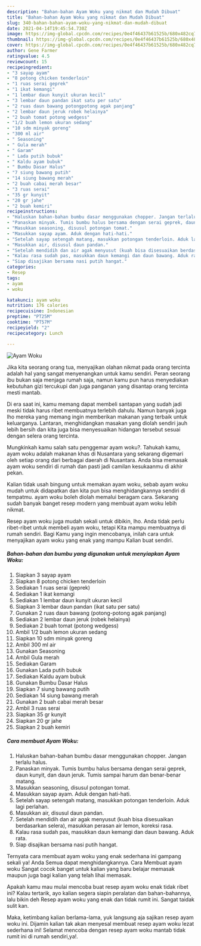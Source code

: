 ```yaml
---
description: "Bahan-bahan Ayam Woku yang nikmat dan Mudah Dibuat"
title: "Bahan-bahan Ayam Woku yang nikmat dan Mudah Dibuat"
slug: 340-bahan-bahan-ayam-woku-yang-nikmat-dan-mudah-dibuat
date: 2021-04-14T19:45:54.730Z
image: https://img-global.cpcdn.com/recipes/0e4f46437b61525b/680x482cq70/ayam-woku-foto-resep-utama.jpg
thumbnail: https://img-global.cpcdn.com/recipes/0e4f46437b61525b/680x482cq70/ayam-woku-foto-resep-utama.jpg
cover: https://img-global.cpcdn.com/recipes/0e4f46437b61525b/680x482cq70/ayam-woku-foto-resep-utama.jpg
author: Gene Farmer
ratingvalue: 4.5
reviewcount: 15
recipeingredient:
- "3 sayap ayam"
- "8 potong chicken tenderloin"
- "1 ruas serai geprek"
- "1 ikat kemangi"
- "1 lembar daun kunyit ukuran kecil"
- "3 lembar daun pandan ikat satu per satu"
- "2 ruas daun bawang potongpotong agak panjang"
- "2 lembar daun jeruk robek helainya"
- "2 buah tomat potong wedgess"
- "1/2 buah lemon ukuran sedang"
- "10 sdm minyak goreng"
- "300 ml air"
- " Seasoning"
- " Gula merah"
- " Garam"
- " Lada putih bubuk"
- " Kaldu ayam bubuk"
- " Bumbu Dasar Halus"
- "7 siung bawang putih"
- "14 siung bawang merah"
- "2 buah cabai merah besar"
- "3 ruas serai"
- "35 gr kunyit"
- "20 gr jahe"
- "2 buah kemiri"
recipeinstructions:
- "Haluskan bahan-bahan bumbu dasar menggunakan chopper. Jangan terlalu halus."
- "Panaskan minyak. Tumis bumbu halus bersama dengan serai geprek, daun kunyit, dan daun jeruk. Tumis sampai harum dan benar-benar matang."
- "Masukkan seasoning, disusul potongan tomat."
- "Masukkan sayap ayam. Aduk dengan hati-hati."
- "Setelah sayap setengah matang, masukkan potongan tenderloin. Aduk lagi perlahan."
- "Masukkan air, disusul daun pandan."
- "Setelah mendidih dan air agak menyusut (kuah bisa disesuaikan berdasarkan selera), masukkan perasan air lemon, koreksi rasa."
- "Kalau rasa sudah pas, masukkan daun kemangi dan daun bawang. Aduk rata."
- "Siap disajikan bersama nasi putih hangat."
categories:
- Resep
tags:
- ayam
- woku

katakunci: ayam woku 
nutrition: 176 calories
recipecuisine: Indonesian
preptime: "PT25M"
cooktime: "PT57M"
recipeyield: "2"
recipecategory: Lunch

---
```



![Ayam Woku](https://img-global.cpcdn.com/recipes/0e4f46437b61525b/680x482cq70/ayam-woku-foto-resep-utama.jpg)

Jika kita seorang orang tua, menyajikan olahan nikmat pada orang tercinta adalah hal yang sangat menyenangkan untuk kamu sendiri. Peran seorang ibu bukan saja menjaga rumah saja, namun kamu pun harus menyediakan kebutuhan gizi tercukupi dan juga panganan yang disantap orang tercinta mesti mantab.

Di era  saat ini, kamu memang dapat membeli santapan yang sudah jadi meski tidak harus ribet membuatnya terlebih dahulu. Namun banyak juga lho mereka yang memang ingin memberikan makanan yang terbaik untuk keluarganya. Lantaran, menghidangkan masakan yang diolah sendiri jauh lebih bersih dan kita juga bisa menyesuaikan hidangan tersebut sesuai dengan selera orang tercinta. 



Mungkinkah kamu salah satu penggemar ayam woku?. Tahukah kamu, ayam woku adalah makanan khas di Nusantara yang sekarang digemari oleh setiap orang dari berbagai daerah di Nusantara. Anda bisa memasak ayam woku sendiri di rumah dan pasti jadi camilan kesukaanmu di akhir pekan.

Kalian tidak usah bingung untuk memakan ayam woku, sebab ayam woku mudah untuk didapatkan dan kita pun bisa menghidangkannya sendiri di tempatmu. ayam woku boleh diolah memalui beragam cara. Sekarang sudah banyak banget resep modern yang membuat ayam woku lebih nikmat.

Resep ayam woku juga mudah sekali untuk dibikin, lho. Anda tidak perlu ribet-ribet untuk membeli ayam woku, tetapi Kita mampu membuatnya di rumah sendiri. Bagi Kamu yang ingin mencobanya, inilah cara untuk menyajikan ayam woku yang enak yang mampu Kalian buat sendiri.

<!--inarticleads1-->

##### Bahan-bahan dan bumbu yang digunakan untuk menyiapkan Ayam Woku:

1. Siapkan 3 sayap ayam
1. Siapkan 8 potong chicken tenderloin
1. Sediakan 1 ruas serai (geprek)
1. Sediakan 1 ikat kemangi
1. Sediakan 1 lembar daun kunyit ukuran kecil
1. Siapkan 3 lembar daun pandan (ikat satu per satu)
1. Gunakan 2 ruas daun bawang (potong-potong agak panjang)
1. Sediakan 2 lembar daun jeruk (robek helainya)
1. Sediakan 2 buah tomat (potong wedgess)
1. Ambil 1/2 buah lemon ukuran sedang
1. Siapkan 10 sdm minyak goreng
1. Ambil 300 ml air
1. Gunakan  Seasoning
1. Ambil  Gula merah
1. Sediakan  Garam
1. Gunakan  Lada putih bubuk
1. Sediakan  Kaldu ayam bubuk
1. Gunakan  Bumbu Dasar Halus
1. Siapkan 7 siung bawang putih
1. Sediakan 14 siung bawang merah
1. Gunakan 2 buah cabai merah besar
1. Ambil 3 ruas serai
1. Siapkan 35 gr kunyit
1. Siapkan 20 gr jahe
1. Siapkan 2 buah kemiri




<!--inarticleads2-->

##### Cara membuat Ayam Woku:

1. Haluskan bahan-bahan bumbu dasar menggunakan chopper. Jangan terlalu halus.
1. Panaskan minyak. Tumis bumbu halus bersama dengan serai geprek, daun kunyit, dan daun jeruk. Tumis sampai harum dan benar-benar matang.
1. Masukkan seasoning, disusul potongan tomat.
1. Masukkan sayap ayam. Aduk dengan hati-hati.
1. Setelah sayap setengah matang, masukkan potongan tenderloin. Aduk lagi perlahan.
1. Masukkan air, disusul daun pandan.
1. Setelah mendidih dan air agak menyusut (kuah bisa disesuaikan berdasarkan selera), masukkan perasan air lemon, koreksi rasa.
1. Kalau rasa sudah pas, masukkan daun kemangi dan daun bawang. Aduk rata.
1. Siap disajikan bersama nasi putih hangat.




Ternyata cara membuat ayam woku yang enak sederhana ini gampang sekali ya! Anda Semua dapat menghidangkannya. Cara Membuat ayam woku Sangat cocok banget untuk kalian yang baru belajar memasak maupun juga bagi kalian yang telah lihai memasak.

Apakah kamu mau mulai mencoba buat resep ayam woku enak tidak ribet ini? Kalau tertarik, ayo kalian segera siapin peralatan dan bahan-bahannya, lalu bikin deh Resep ayam woku yang enak dan tidak rumit ini. Sangat taidak sulit kan. 

Maka, ketimbang kalian berlama-lama, yuk langsung aja sajikan resep ayam woku ini. Dijamin kalian tak akan menyesal membuat resep ayam woku lezat sederhana ini! Selamat mencoba dengan resep ayam woku mantab tidak rumit ini di rumah sendiri,ya!.


